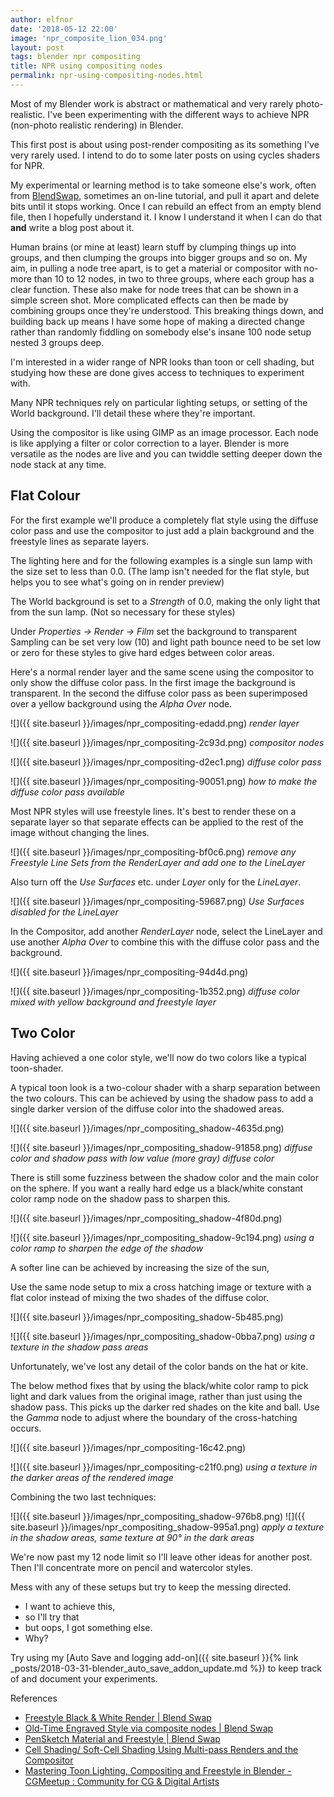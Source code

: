 ```yaml
---
author: elfnor
date: '2018-05-12 22:00'
image: 'npr_composite_lion_034.png'
layout: post
tags: blender npr compositing
title: NPR using compositing nodes
permalink: npr-using-compositing-nodes.html
---
```


Most of my Blender work is abstract or mathematical and very rarely photo-realistic. I\'ve been experimenting with the different ways to achieve NPR (non-photo realistic rendering) in Blender.

This first post is about using post-render compositing as its something I\'ve very rarely used. I intend to do to some later posts on using cycles shaders for NPR.

My experimental or learning method is to take someone else\'s work, often from [BlendSwap](), sometimes an on-line tutorial, and pull it apart and delete bits until it stops working. Once I can rebuild an effect from an empty blend file, then I hopefully understand it. I know I understand it when I can do that **and** write a blog post about it.

Human brains (or mine at least) learn stuff by clumping things up into groups, and then clumping the groups into bigger groups and so on. My aim, in pulling a node tree apart, is to get a material or compositor with no-more than 10 to 12 nodes, in two to three groups, where each group has a clear function. These also make for node trees that can be shown in a simple screen shot. More complicated effects can then be made by combining groups once they\'re understood. This breaking things down, and building back up means I have some hope of making a directed change rather than randomly fiddling on somebody else\'s insane 100 node setup nested 3 groups deep.

I\'m interested in a wider range of NPR looks than toon or cell shading, but studying how these are done gives access to techniques to experiment with.

Many NPR techniques rely on particular lighting setups, or setting of the World background. I\'ll detail these where they\'re important.

Using the compositor is like using GIMP as an image processor. Each node is like applying a filter or color correction to a layer. Blender is more versatile as the nodes are live and you can twiddle setting deeper down the node stack at any time.

## Flat Colour

For the first example we\'ll produce a completely flat style using the diffuse color pass and use the compositor to just add a plain background and the freestyle lines as separate layers.

The lighting here and for the following examples is a single sun lamp with the size set to less than 0.0. (The lamp isn\'t needed for the flat style, but helps you to see what\'s going on in render preview)

The World background is set to a *Strength* of 0.0, making the only light that from the sun lamp. (Not so necessary for these styles)

Under *Properties -\> Render -\> Film* set the background to transparent
Sampling can be set very low (10) and light path bounce need to be set low or zero for these styles to give hard edges between color areas.

Here\'s a normal render layer and the same scene using the compositor to only show the diffuse color pass. In the first image the background is transparent. In the second the diffuse color pass as been superimposed over a yellow background using the *Alpha Over* node.

![]({{ site.baseurl }}/images/npr_compositing-edadd.png)
*render layer*

![]({{ site.baseurl }}/images/npr_compositing-2c93d.png)
*compositor nodes*

![]({{ site.baseurl }}/images/npr_compositing-d2ec1.png)
*diffuse color pass*

![]({{ site.baseurl }}/images/npr_compositing-90051.png)
*how to make the diffuse color pass available*

Most NPR styles will use freestyle lines. It\'s best to render these on a separate layer so that separate effects can be applied to the rest of the image without changing the lines.

![]({{ site.baseurl }}/images/npr_compositing-bf0c6.png)
*remove any Freestyle Line Sets from the RenderLayer and add one to the LineLayer*

Also turn off the *Use Surfaces* etc. under *Layer* only for the *LineLayer*.

![]({{ site.baseurl }}/images/npr_compositing-59687.png)
*Use Surfaces disabled for the LineLayer*

In the Compositor, add another *RenderLayer* node, select the LineLayer and use another *Alpha Over* to combine this with the diffuse color pass and the background.

![]({{ site.baseurl }}/images/npr_compositing-94d4d.png)

![]({{ site.baseurl }}/images/npr_compositing-1b352.png)
*diffuse color mixed with yellow background and freestyle layer*

## Two Color

Having achieved a one color style, we\'ll now do two colors like a typical toon-shader.

A typical toon look is a two-colour shader with a sharp separation between the two colours. This can be achieved by using the shadow pass to add a single darker version of the diffuse color into the shadowed areas.

![]({{ site.baseurl }}/images/npr_compositing_shadow-4635d.png)

![]({{ site.baseurl }}/images/npr_compositing_shadow-91858.png)
*diffuse color and shadow pass with low value (more gray) diffuse color*

There is still some fuzziness between the shadow color and the main color on the sphere. If you want a really hard edge us a black/white constant color ramp node on the shadow pass to sharpen this.

![]({{ site.baseurl }}/images/npr_compositing_shadow-4f80d.png)

![]({{ site.baseurl }}/images/npr_compositing_shadow-9c194.png)
*using a color ramp to sharpen the edge of the shadow*

A softer line can be achieved by increasing the size of the sun,

Use the same node setup to mix a cross hatching image or texture with a flat color instead of mixing the two shades of the diffuse color.

![]({{ site.baseurl }}/images/npr_compositing_shadow-5b485.png)

![]({{ site.baseurl }}/images/npr_compositing_shadow-0bba7.png)
*using a texture in the shadow pass areas*

Unfortunately, we\'ve lost any detail of the color bands on the hat or kite.

The below method fixes that by using the black/white color ramp to pick light and dark values from the original image, rather than just using the shadow pass. This picks up the darker red shades on the kite and ball. Use the *Gamma* node to adjust where the boundary of the cross-hatching occurs.

![]({{ site.baseurl }}/images/npr_compositing-16c42.png)

![]({{ site.baseurl }}/images/npr_compositing-c21f0.png)
*using a texture in the darker areas of the rendered image*

Combining the two last techniques:

![]({{ site.baseurl }}/images/npr_compositing_shadow-976b8.png)
![]({{ site.baseurl }}/images/npr_compositing_shadow-995a1.png)
*apply a texture in the shadow areas, same texture at 90° in the dark areas*

We\'re now past my 12 node limit so I\'ll leave other ideas for another post. Then I\'ll concentrate more on pencil and watercolor styles.

Mess with any of these setups but try to keep the messing directed.
- I want to achieve this,
- so I\'ll try that
- but oops, I got something else.
- Why?

Try using my [Auto Save and logging add-on]({{ site.baseurl }}{% link _posts/2018-03-31-blender_auto_save_addon_update.md %}) to keep track of and document your experiments.

References

-   [Freestyle Black & White Render \| Blend Swap](https://www.blendswap.com/blends/view/68181)
-   [Old-Time Engraved Style via composite nodes \| Blend Swap](https://www.blendswap.com/blends/view/89693)
-   [PenSketch Material and Freestyle \| Blend Swap](https://www.blendswap.com/blends/view/68434)
-   [Cell Shading/ Soft-Cell Shading Using Multi-pass Renders and the Compositor](https://blenderartists.org/forum/showthread.php?325929-Cell-Shading-Soft-Cell-Shading-Using-Multi-pass-Renders-and-the-Compositor)
-   [Mastering Toon Lighting, Compositing and Freestyle in Blender - CGMeetup : Community for CG & Digital Artists](http://www.cgmeetup.net/home/mastering-toon-lighting-compositing-and-freestyle-in-blender/)
